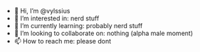 - 👋 Hi, I’m @vylssius
- 👀 I’m interested in: nerd stuff
- 🌱 I’m currently learning: probably nerd stuff
- 💞️ I’m looking to collaborate on: nothing (alpha male moment)
- 📫 How to reach me: please dont

<!---
vylssius/vylssius is a ✨ special ✨ repository because its `README.md` (this file) appears on your GitHub profile.
You can click the Preview link to take a look at your changes.
--->
